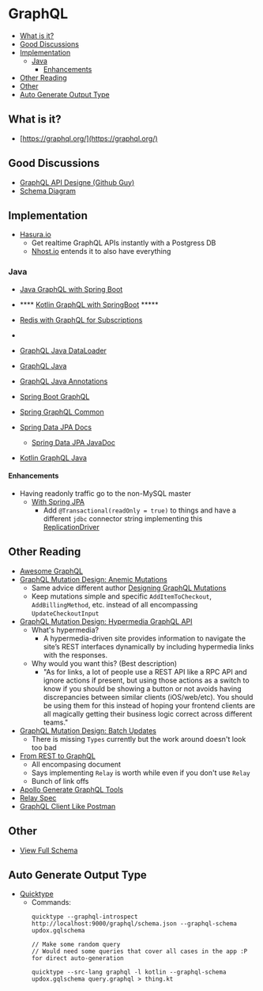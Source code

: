 # GraphQL

<!-- TOC depthFrom:2 -->

- [What is it?](#what-is-it)
- [Good Discussions](#good-discussions)
- [Implementation](#implementation)
    - [Java](#java)
        - [Enhancements](#enhancements)
- [Other Reading](#other-reading)
- [Other](#other)
- [Auto Generate Output Type](#auto-generate-output-type)

<!-- /TOC -->

## What is it?

- [https://graphql.org/](https://graphql.org/)

## Good Discussions

- [GraphQL API Designe (Github Guy)](https://medium.com/@__xuorig__)
- [Schema Diagram](https://raw.githubusercontent.com/sogko/graphql-shorthand-notation-cheat-sheet/master/graphql-shorthand-notation-cheat-sheet.png)

## Implementation

- [Hasura.io](https://hasura.io/)
    - Get realtime GraphQL APIs instantly with a Postgress DB
    - [Nhost.io](https://nhost.io) entends it to also have everything

### Java

- [Java GraphQL with Spring Boot](http://www.baeldung.com/spring-graphql)
- **** [Kotlin GraphQL with SpringBoot](https://blog.pusher.com/writing-graphql-service-using-kotlin-spring-boot/) *****
- [Redis with GraphQL for Subscriptions](https://blog.apollographql.com/graphql-subscriptions-with-redis-pub-sub-f636fc84a0c4)
- [](https://medium.com/@abody/apollo-graphql-and-kotlin-create-a-back-to-back-subscription-system-860b51389179)
- [GraphQL Java DataLoader](https://github.com/graphql-java/java-dataloader)

- [GraphQL Java](https://github.com/graphql-java/graphql-java)
- [GraphQL Java Annotations](https://github.com/graphql-java/graphql-java-annotations)
- [Spring Boot GraphQL](https://github.com/graphql-java/graphql-spring-boot)
- [Spring GraphQL Common](https://github.com/oembedler/spring-graphql-common)

- [Spring Data JPA Docs](https://docs.spring.io/spring-data/jpa/docs/current/reference/html/)
    - [Spring Data JPA JavaDoc](https://docs.spring.io/spring-data/jpa/docs/current/api/org/springframework/data/jpa/repository/JpaRepository.html)

- [Kotlin GraphQL Java](https://github.com/graphql-java/graphql-java-tools/blob/master/src/test/kotlin/com/coxautodev/graphql/tools/EndToEndSpec.kt)

#### Enhancements

- Having readonly traffic go to the non-MySQL master
    - [With Spring JPA](https://stackoverflow.com/questions/30938574/segregating-the-read-only-and-read-write-in-spring-j2ee-apps)
        - Add `@Transactional(readOnly = true)` to things and have a different `jdbc` connector string implementing this [ReplicationDriver](https://dev.mysql.com/doc/connector-j/8.0/en/connector-j-master-slave-replication-connection.html)

## Other Reading

- [Awesome GraphQL](https://github.com/chentsulin/awesome-graphql)
- [GraphQL Mutation Design: Anemic Mutations](https://medium.com/@__xuorig__/graphql-mutation-design-anemic-mutations-dd107ba70496)
    - Same advice different author [Designing GraphQL Mutations](https://blog.apollographql.com/designing-graphql-mutations-e09de826ed97)
    - Keep mutations simple and specific `AddItemToCheckout`, `AddBillingMethod`, etc. instead of all encompassing `UpdateCheckoutInput`
- [GraphQL Mutation Design: Hypermedia GraphQL API](https://medium.com/@__xuorig__/graphql-mutation-design-hypermedia-graphql-api-faf03f3a898a)
    - What's hypermedia?
        - A hypermedia-driven site provides information to navigate the site’s REST interfaces dynamically by including hypermedia links with the responses.
    - Why would you want this? (Best description)
        - "As for links, a lot of people use a REST API like a RPC API and ignore actions if present, but using those actions as a switch to know if you should be showing a button or not avoids having discrepancies between similar clients (iOS/web/etc). You should be using them for this instead of hoping your frontend clients are all magically getting their business logic correct across different teams."
- [GraphQL Mutation Design: Batch Updates](https://medium.com/@__xuorig__/graphql-mutation-design-batch-updates-ca2452f92833)
    - There is missing `Types` currently but the work around doesn't look too bad
- [From REST to GraphQL](https://0x2a.sh/from-rest-to-graphql-b4e95e94c26b)
    - All encompasing document
    - Says implementing `Relay` is worth while even if you don't use `Relay`
    - Bunch of link offs
- [Apollo Generate GraphQL Tools](https://www.apollographql.com/docs/graphql-tools/generate-schema.html)
- [Relay Spec](https://facebook.github.io/relay/docs/en/graphql-server-specification.html)
- [GraphQL Client Like Postman](https://github.com/skevy/graphiql-app)

## Other

- [View Full Schema](http://localhost:9000/graphql/schema.json)

## Auto Generate Output Type

- [Quicktype](https://blog.quicktype.io/graphql-with-quicktype/)
    - Commands:
        ```
        quicktype --graphql-introspect http://localhost:9000/graphql/schema.json --graphql-schema updox.gqlschema

        // Make some random query
        // Would need some queries that cover all cases in the app :P for direct auto-generation

        quicktype --src-lang graphql -l kotlin --graphql-schema updox.gqlschema query.graphql > thing.kt
        ```

